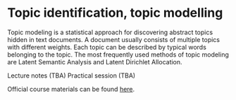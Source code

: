 # Topic identification, topic modelling

Topic modeling is a statistical approach for discovering abstract topics hidden in text documents. A document usually consists of multiple topics with different weights. Each topic can be described by typical words belonging to the topic. The most frequently used methods of topic modeling are Latent Semantic Analysis and Latent Dirichlet Allocation.

Lecture notes (TBA)
Practical session (TBA)

Official course materials can be found [here](https://nlp.fi.muni.cz/en/AdvancedNlpCourse/TopicModelling).
